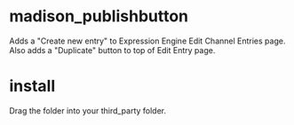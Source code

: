 # madison_publishbutton
Adds a "Create new entry" to Expression Engine Edit Channel Entries page. Also adds a "Duplicate" button to top of Edit Entry page. 

# install
Drag the folder into your third_party folder.